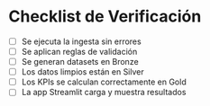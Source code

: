 # Checklist de Verificación

- [ ] Se ejecuta la ingesta sin errores
- [ ] Se aplican reglas de validación
- [ ] Se generan datasets en Bronze
- [ ] Los datos limpios están en Silver
- [ ] Los KPIs se calculan correctamente en Gold
- [ ] La app Streamlit carga y muestra resultados

